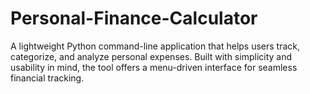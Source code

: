# Personal-Finance-Calculator
A lightweight Python command-line application that helps users track, categorize, and analyze personal expenses. Built with simplicity and usability in mind, the tool offers a menu-driven interface for seamless financial tracking.
